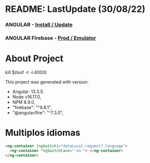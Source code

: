 # README: LastUpdate (30/08/22)

### ANGULAR - [Install / Update](.readme/angular.md) 
### ANGULAR Firebase - [Prod / Emulator](.readme/angular-firebase.md) 
# About Project

kill $(lsof -t -i:4000)

This project was generated with version:
- Angular: 13.3.5.
- Node v16.17.0,
- NPM 8.9.0,
- "firebase": "^9.8.1",
- "@angular/fire": "^7.3.0",

# Multiplos idiomas

```html
<ng-container [ngSwitch]="dataLocal.request?.language">
  <ng-container *ngSwitchCase="'en'"> </ng-container>
</ng-container>
```